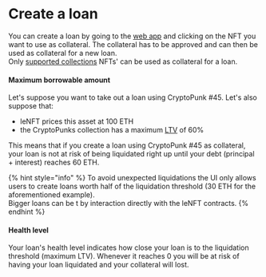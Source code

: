 # Create a loan

You can create a loan by going to the [web app](https://lenft.fi/) and clicking on the NFT you want to use as collateral. The collateral has to be approved and can then be used as collateral for a new loan.\
Only [supported collections](../what-is-lenft/supported-collections.md) NFTs' can be used as collateral for a loan.

#### Maximum borrowable amount

Let's suppose you want to take out a loan using CryptoPunk #45. Let's also suppose that:

* leNFT prices this asset at 100 ETH
* the CryptoPunks collection has a maximum [LTV](https://en.wikipedia.org/wiki/Loan-to-value\_ratio) of 60%

This means that if you create a loan using CryptoPunk #45 as collateral, your loan is not at risk of being liquidated right up until your debt (principal + interest) reaches 60 ETH.

{% hint style="info" %}
To avoid unexpected liquidations the UI only allows users to create loans worth half of the liquidation threshold (30 ETH for the aforementioned example).\
Bigger loans can be t by interaction directly with the leNFT contracts.
{% endhint %}

#### Health level

Your loan's health level indicates how close your loan is to the liquidation threshold (maximum LTV). Whenever it reaches 0 you will be at risk of having your loan liquidated and your collateral will  lost.
